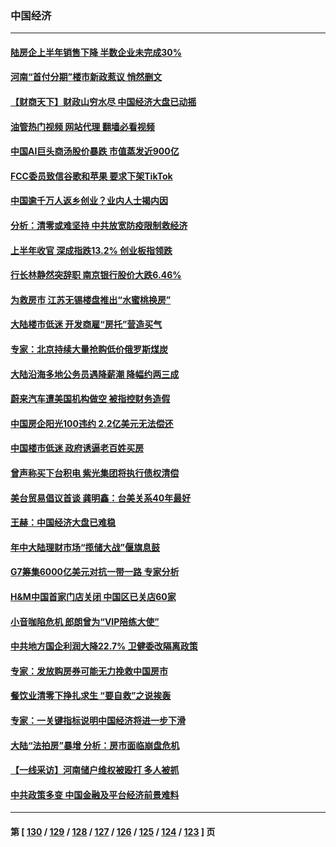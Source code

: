 ### 中国经济
---
#### [陆房企上半年销售下降 半数企业未完成30%](../../pages/ncid283/n13771379.md?07012045) 
#### [河南“首付分期”楼市新政惹议 悄然删文](../../pages/ncid283/n13771259.md?07012045) 
#### [【财商天下】财政山穷水尽 中国经济大盘已动摇](../../pages/ncid283/n13770956.md?07012045) 
#### [油管热门视频 网站代理 翻墙必看视频](http://209.222.30.114:81/youtube.html?07012045)
#### [中国AI巨头商汤股价暴跌 市值蒸发近900亿](../../pages/ncid283/n13770976.md?07012045) 
#### [FCC委员致信谷歌和苹果 要求下架TikTok](../../pages/ncid283/n13770963.md?07012045) 
#### [中国逾千万人返乡创业？业内人士揭内因](../../pages/ncid283/n13770780.md?07012045) 
#### [分析：清零或难坚持 中共放宽防疫限制救经济](../../pages/ncid283/n13770641.md?07012045) 
#### [上半年收官 深成指跌13.2% 创业板指领跌](../../pages/ncid283/n13770651.md?07012045) 
#### [行长林静然突辞职 南京银行股价大跌6.46%](../../pages/ncid283/n13770633.md?07012045) 
#### [为救房市 江苏无锡楼盘推出“水蜜桃换房”](../../pages/ncid283/n13770456.md?07012045) 
#### [大陆楼市低迷 开发商雇“房托”营造买气](../../pages/ncid283/n13770494.md?07012045) 
#### [专家：北京持续大量抢购低价俄罗斯煤炭](../../pages/ncid283/n13770387.md?07012045) 
#### [大陆沿海多地公务员遇降薪潮 降幅约两三成](../../pages/ncid283/n13770359.md?07012045) 
#### [蔚来汽车遭美国机构做空 被指控财务造假](../../pages/ncid283/n13770180.md?07012045) 
#### [中国房企阳光100违约 2.2亿美元无法偿还](../../pages/ncid283/n13770237.md?07012045) 
#### [中国楼市低迷 政府诱逼老百姓买房](../../pages/ncid283/n13770086.md?07012045) 
#### [曾声称买下台积电 紫光集团将执行债权清偿](../../pages/ncid283/n13769819.md?07012045) 
#### [美台贸易倡议首谈 龚明鑫：台美关系40年最好](../../pages/ncid283/n13769663.md?07012045) 
#### [王赫：中国经济大盘已难稳](../../pages/ncid283/n13769665.md?07012045) 
#### [年中大陆理财市场“揽储大战”偃旗息鼓](../../pages/ncid283/n13769713.md?07012045) 
#### [G7筹集6000亿美元对抗一带一路 专家分析](../../pages/ncid283/n13769510.md?07012045) 
#### [H&M中国首家门店关闭 中国区已关店60家](../../pages/ncid283/n13769577.md?07012045) 
#### [小音咖陷危机 郎朗曾为“VIP陪练大使”](../../pages/ncid283/n13769509.md?07012045) 
#### [中共地方国企利润大降22.7% 卫健委改隔离政策](../../pages/ncid283/n13769245.md?07012045) 
#### [专家：发放购房券可能无力挽救中国房市](../../pages/ncid283/n13769001.md?07012045) 
#### [餐饮业清零下挣扎求生 “要自救”之说挨轰](../../pages/ncid283/n13768571.md?07012045) 
#### [专家：一关键指标说明中国经济将进一步下滑](../../pages/ncid283/n13768754.md?07012045) 
#### [大陆“法拍房”暴增 分析：房市面临崩盘危机](../../pages/ncid283/n13768591.md?07012045) 
#### [【一线采访】河南储户维权被殴打 多人被抓](../../pages/ncid283/n13768629.md?07012045) 
#### [中共政策多变 中国金融及平台经济前景难料](../../pages/ncid283/n13768653.md?07012045) 

---
#### 第 [ [130](./130.md?07012045) / [129](./129.md?07012045) / [128](./128.md?07012045) / [127](./127.md?07012045) / [126](./126.md?07012045) / [125](./125.md?07012045) / [124](./124.md?07012045) / [123](./123.md?07012045) ] 页
